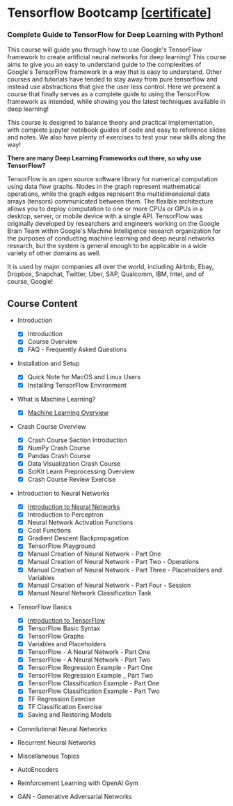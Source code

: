# Tensorflow Bootcamp [[certificate](certificate.pdf)]

### Complete Guide to TensorFlow for Deep Learning with Python!

This course will guide you through how to use Google's TensorFlow framework to create artificial neural networks for deep learning! This course aims to give you an easy to understand guide to the complexities of Google's TensorFlow framework in a way that is easy to understand. Other courses and tutorials have tended to stay away from pure tensorflow and instead use abstractions that give the user less control. Here we present a course that finally serves as a complete guide to using the TensorFlow framework as intended, while showing you the latest techniques available in deep learning!

This course is designed to balance theory and practical implementation, with complete jupyter notebook guides of code and easy to reference slides and notes. We also have plenty of exercises to test your new skills along the way!

**There are many Deep Learning Frameworks out there, so why use TensorFlow?**

TensorFlow is an open source software library for numerical computation using data flow graphs. Nodes in the graph represent mathematical operations, while the graph edges represent the multidimensional data arrays (tensors) communicated between them. The flexible architecture allows you to deploy computation to one or more CPUs or GPUs in a desktop, server, or mobile device with a single API. TensorFlow was originally developed by researchers and engineers working on the Google Brain Team within Google's Machine Intelligence research organization for the purposes of conducting machine learning and deep neural networks research, but the system is general enough to be applicable in a wide variety of other domains as well.

It is used by major companies all over the world, including Airbnb, Ebay, Dropbox, Snapchat, Twitter, Uber, SAP, Qualcomm, IBM, Intel, and of course, Google!

## Course Content
- Introduction
  - [x] Introduction
  - [x] Course Overview
  - [x] FAQ - Frequently Asked Questions

- Installation and Setup
  - [x] Quick Note for MacOS and Linux Users
  - [x] Installing TensorFlow Environment

- What is Machine Learning?
  - [x] [Machine Learning Overview](IntroMachineLearning.pdf)

- Crash Course Overview
  - [x] Crash Course Section Introduction
  - [x] NumPy Crash Course
  - [x] Pandas Crash Course
  - [x] Data Visualization Crash Course
  - [x] SciKit Learn Preprocessing Overview
  - [x] Crash Course Review Exercise

- Introduction to Neural Networks
  - [x] [Introduction to Neural Networks](01-Neural-Network-Basics/IntroNeuralNetworks.pdf)
  - [x] Introduction to Perceptron
  - [x] Neural Network Activation Functions
  - [x] Cost Functions
  - [x] Gradient Descent Backpropagation
  - [x] TensorFlow Playground
  - [x] Manual Creation of Neural Network - Part One
  - [x] Manual Creation of Neural Network - Part Two - Operations
  - [x] Manual Creation of Neural Network - Part Three - Placeholders and Variables
  - [x] Manual Creation of Neural Network - Part Four - Session
  - [x] Manual Neural Network Classification Task

- TensorFlow Basics
  - [x] [Introduction to TensorFlow](02-TensorFlow-Basics/TensorFlowBasics.pdf)
  - [x] TensorFlow Basic Syntax
  - [x] TensorFlow Graphs
  - [x] Variables and Placeholders
  - [x] TensorFlow - A Neural Network - Part One
  - [x] TensorFlow - A Neural Network - Part Two
  - [x] TensorFlow Regression Example - Part One
  - [x] TensorFlow Regression Example _ Part Two
  - [x] TensorFlow Classification Example - Part One
  - [x] TensorFlow Classification Example - Part Two
  - [x] TF Regression Exercise
  - [x] TF Classification Exercise
  - [x] Saving and Restoring Models

- Convolutional Neural Networks

- Recurrent Neural Networks

- Miscellaneous Topics

- AutoEncoders

- Reinforcement Learning with OpenAI Gym

- GAN - Generative Adversarial Networks
